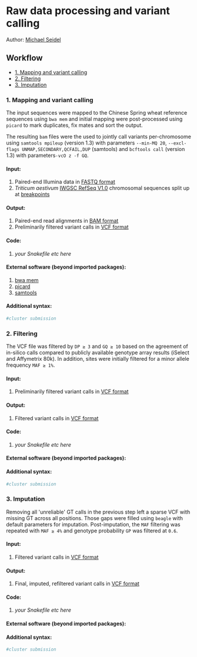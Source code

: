 # Raw data processing and variant calling

Author: [Michael Seidel](mailto:michael.seidel@helmholtz-muenchen.de)

## Workflow

* [1. Mapping and variant calling](#1-mapping-and-variant-calling)
* [2. Filtering](#2-filtering)
* [3. Imputation](#3-imputation)

### 1. Mapping and variant calling
The input sequences were mapped to the Chinese Spring wheat reference sequences
using `bwa mem` and initial mapping were post-processed using `picard` to mark
duplicates, fix mates and sort the output.

The resulting `bam` files were the used to jointly call variants per-chromosome
using `samtools mpileup` (version 1.3) with parameters `--min-MQ 20`,
`--excl-flags UNMAP,SECONDARY,QCFAIL,DUP` (samtools) and `bcftools call`
(version 1.3) with parameters`-vcO z -f GQ`.

#### Input:
1. Paired-end Illumina data in [FASTQ format](https://en.wikipedia.org/wiki/FASTQ_format) 
2. _Triticum aestivum_ [IWGSC RefSeq V1.0](https://urgi.versailles.inra.fr/download/iwgsc/IWGSC_RefSeq_Assemblies/v1.0/) chromosomal sequences split up at [breakpoints](breakpoints.bed) 
<!--INSERT add chromosomal breakpoints bed/gff here, @realtkd -->

#### Output:
1. Paired-end read alignments in [BAM format](http://samtools.github.io/hts-specs/)
2. Preliminarily filtered variant calls in [VCF format](http://samtools.github.io/hts-specs/)
#### Code:
1. _your Snakefile etc here_
<!-- INSERT -->

#### External software (beyond imported packages):
1. [bwa mem](https://github.com/lh3/bwa)
2. [picard](https://github.com/broadinstitute/picard)
3. [samtools](https://github.com/samtools/samtools)

#### Additional syntax:
```Bash
#cluster submission
```
<!--INSERT-->


### 2. Filtering

The VCF file was filtered by `DP ≥ 3` and `GQ ≥ 10` based on the agreement of
in-silico calls compared to publicly available genotype array results (iSelect
and Affymetrix 80k). In addition, sites were initially filtered for a minor
allele frequency `MAF ≥ 1%`.
#### Input:
1. Preliminarily filtered variant calls in [VCF format](http://samtools.github.io/hts-specs/)
#### Output:
1. Filtered variant calls in [VCF format](http://samtools.github.io/hts-specs/)
#### Code:
1. _your Snakefile etc here_
<!-- INSERT -->

#### External software (beyond imported packages):
<!-- INSERT or DELETE-->

#### Additional syntax:
```Bash
#cluster submission
```
<!--INSERT-->

### 3. Imputation

Removing all 'unreliable' GT calls in the previous step left a sparse VCF with
missing GT across all positions. Those gaps were filled using `beagle` with
default parameters for imputation. Post-imputation, the `MAF` filtering was
repeated with `MAF ≥ 4%` and genotype probability `GP` was filtered at `0.6`.
#### Input:
1. Filtered variant calls in [VCF format](http://samtools.github.io/hts-specs/)
#### Output:
1. Final, imputed, refiltered variant calls in [VCF format](http://samtools.github.io/hts-specs/)
#### Code:
1. _your Snakefile etc here_
<!-- INSERT -->

#### External software (beyond imported packages):
<!-- INSERT or DELETE-->

#### Additional syntax:
```Bash
#cluster submission
```
<!--INSERT-->
